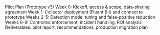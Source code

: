 
Pilot Plan (Prototype v3)
Week 0: Kickoff, access & scope, data-sharing agreement
Week 1: Collector deployment (Fluent Bit) and connect to prototype
Weeks 2-5: Detection model tuning and false-positive reduction
Weeks 6-8: Controlled enforcement, incident handling, ROI analysis
Deliverables: pilot report, recommendations, production migration plan
